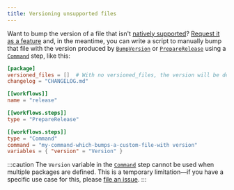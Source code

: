 ```yaml
---
title: Versioning unsupported files
---
```


Want to bump the version of a file that isn't [natively supported](/reference/config-file/packages#versioned_files)?
[Request it as a feature] and, in the meantime, you can write a script to manually bump that file with the version
produced by [`BumpVersion`] or [`PrepareRelease`] using a [`Command`] step, like this:

```toml
[package]
versioned_files = []  # With no versioned_files, the version will be determined via Git tag
changelog = "CHANGELOG.md"

[[workflows]]
name = "release"

[[workflows.steps]]
type = "PrepareRelease"

[[workflows.steps]]
type = "Command"
command = "my-command-which-bumps-a-custom-file-with version"
variables = { "version" = "Version" }
```

:::caution
The `Version` variable in the [`Command`] step cannot be used when multiple packages are defined.
This is a temporary limitation—if you have a specific use case for this, please [file an issue][request it as a feature].
:::

[request it as a feature]: https://github.com/knope-dev/knope/issues
[`bumpversion`]: /reference/Config%20File/step/BumpVersion
[`preparerelease`]: /reference/Config%20File/step/PrepareRelease.md
[`release`]: /reference/Config%20File/step/Release.md
[`command`]: /reference/Config%20File/step/Command.md
